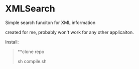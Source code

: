 # XMLSearch
Simple search funciton for XML information

created for me, probably won't work for any other applicaiton.

Install:

> **clone repo
> 
> sh compile.sh
